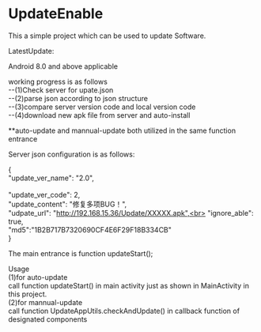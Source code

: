 # UpdateEnable

This a simple project which can be used to update Software. 

LatestUpdate:

Android 8.0 and above applicable


working progress is as follows<br>
--(1)Check server for upate.json<br>
--(2)parse json according to json structure<br>
--(3)compare server version code and local version code<br>
--(4)download new apk file from server and auto-install<br>


**auto-update and mannual-update both utilized in the same function entrance

Server json configuration is as follows:

{<br>
	"update_ver_name": "2.0",<br>	
	"update_ver_code": 2,<br>
	"update_content": "修复多项BUG！",<br>
	"udpate_url": "http://192.168.15.36/Update/XXXXX.apk",<br>
	"ignore_able": true,<br>
	"md5":"1B2B717B7320690CF4E6F29F18B334CB"<br>
}

The main entrance is function updateStart();<br>


Usage<br>
   (1)for auto-update <br>
    call function updateStart() in main activity just as shown in MainActivity in this project.<br>
   (2)for mannual-update <br>
   call function UpdateAppUtils.checkAndUpdate() in callback function of designated components<br>
   
